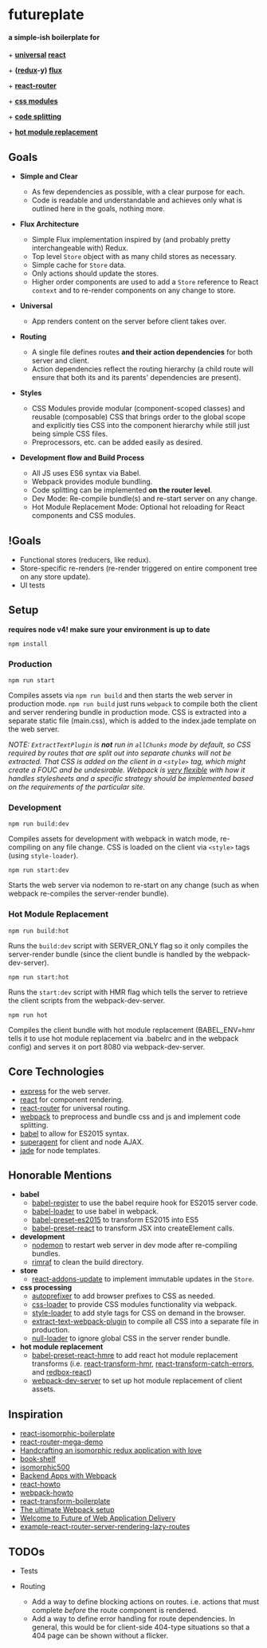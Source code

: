 # futureplate

#### a simple-ish boilerplate for

\+ **[universal](https://medium.com/@mjackson/universal-javascript-4761051b7ae9#.3br8rkdud) [react](https://facebook.github.io/react/)**

\+ **([redux](http://redux.js.org/)-y) [flux](https://facebook.github.io/flux/)**

\+ **[react-router](https://github.com/rackt/react-router)**

\+ **[css modules](http://glenmaddern.com/articles/css-modules)**

\+ **[code splitting](https://webpack.github.io/docs/code-splitting.html)**

\+ **[hot module replacement](https://webpack.github.io/docs/hot-module-replacement.html)**

## Goals

* **Simple and Clear**

    * As few dependencies as possible, with a clear purpose for each.
    * Code is readable and understandable and achieves only what is outlined here in the goals, nothing more.

* **Flux Architecture**

    * Simple Flux implementation inspired by (and probably pretty interchangeable with) Redux.
    * Top level `Store` object with as many child stores as necessary.
    * Simple cache for `Store` data.
    * Only actions should update the stores.
    * Higher order components are used to add a `Store` reference to React `context` and to re-render components on any change to store.


* **Universal**

    * App renders content on the server before client takes over.

* **Routing**

    * A single file defines routes **and their action dependencies** for both server and client.
    * Action dependencies reflect the routing hierarchy (a child route will ensure that both its and its parents' dependencies are present).

* **Styles**

    * CSS Modules provide modular (component-scoped classes) and reusable (composable) CSS that brings order to the global scope and explicitly ties CSS into the component hierarchy while still just being simple CSS files.
    * Preprocessors, etc. can be added easily as desired.

* **Development flow and Build Process**

    * All JS uses ES6 syntax via Babel.
    * Webpack provides module bundling.
    * Code splitting can be implemented **on the router level**.
    * Dev Mode: Re-compile bundle(s) and re-start server on any change.
    * Hot Module Replacement Mode: Optional hot reloading for React components and CSS modules.


## !Goals

* Functional stores (reducers, like redux).
* Store-specific re-renders (re-render triggered on entire component tree on any store update).
* UI tests


## Setup

**requires node v4! make sure your environment is up to date**

`npm install`

### Production

`npm run start`

Compiles assets via `npm run build` and then starts the web server in production mode.
`npm run build` just runs `webpack` to compile both the client and server rendering bundle in production mode.
CSS is extracted into a separate static file (main.css), which is added to the index.jade template on the web server.

*NOTE: `ExtractTextPlugin` is __not__ run in `allChunks` mode by default, so CSS required by routes that are split out into separate chunks will not be extracted. That CSS is added on the client in a `<style>` tag, which might create a FOUC and be undesirable. Webpack is [very flexible](https://webpack.github.io/docs/stylesheets.html#separate-css-bundle) with how it handles stylesheets and a specific strategy should be implemented based on the requirements of the particular site.*


### Development

`npm run build:dev`

Compiles assets for development with webpack in watch mode, re-compiling on any file change.
CSS is loaded on the client via `<style>` tags (using `style-loader`).

`npm run start:dev`

Starts the web server via nodemon to re-start on any change (such as when webpack re-compiles the server-render bundle).


### Hot Module Replacement

`npm run build:hot`

Runs the `build:dev` script with SERVER_ONLY flag so it only compiles the server-render bundle (since the client bundle is handled by the webpack-dev-server).

`npm run start:hot`

Runs the `start:dev` script with HMR flag which tells the server to retrieve the client scripts from the webpack-dev-server.

`npm run hot`

Compiles the client bundle with hot module replacement (BABEL_ENV=hmr tells it to use hot module replacement via .babelrc and in the webpack config) and serves it on port 8080 via webpack-dev-server.


## Core Technologies

* [express](http://expressjs.com/en/index.html) for the web server.
* [react](https://facebook.github.io/react/) for component rendering.
* [react-router](https://github.com/rackt/react-router) for universal routing.
* [webpack](https://webpack.github.io/) to preprocess and bundle css and js and implement code splitting.
* [babel](https://babeljs.io/) to allow for ES2015 syntax.
* [superagent](http://visionmedia.github.io/superagent/) for client and node AJAX.
* [jade](http://jade-lang.com/) for node templates.

## Honorable Mentions

* **babel**
   * [babel-register](https://babeljs.io/docs/usage/require/) to use the babel require hook for ES2015 server code.
   * [babel-loader](https://github.com/babel/babel-loader) to use babel in webpack.
   * [babel-preset-es2015](https://babeljs.io/docs/plugins/preset-es2015/) to transform ES2015 into ES5
   * [babel-preset-react](https://babeljs.io/docs/plugins/preset-react/) to transform JSX into createElement calls.
* **development**
   * [nodemon](https://github.com/remy/nodemon) to restart web server in dev mode after re-compiling bundles.
   * [rimraf](https://github.com/isaacs/rimraf) to clean the build directory.
* **store**
   * [react-addons-update](https://facebook.github.io/react/docs/update.html) to implement immutable updates in the `Store`.
* **css processing**
   * [autoprefixer](https://github.com/postcss/autoprefixer) to add browser prefixes to CSS as needed.
   * [css-loader](https://github.com/webpack/css-loader) to provide CSS modules functionality via webpack.
   * [style-loader](https://github.com/webpack/style-loader) to add style tags for CSS on demand in the browser.
   * [extract-text-webpack-plugin](https://github.com/webpack/extract-text-webpack-plugin) to compile all CSS into a separate file in production.
   * [null-loader](https://github.com/webpack/null-loader) to ignore global CSS in the server render bundle.
* **hot module replacement**
   * [babel-preset-react-hmre](https://github.com/danmartinez101/babel-preset-react-hmre) to add react hot module replacement transforms (i.e. [react-transform-hmr](https://github.com/gaearon/react-transform-hmr), [react-transform-catch-errors](https://github.com/gaearon/react-transform-catch-errors), and [redbox-react](https://github.com/KeywordBrain/redbox-react))
   * [webpack-dev-server](http://webpack.github.io/docs/webpack-dev-server.html) to set up hot module replacement of client assets.


## Inspiration

* [react-isomorphic-boilerplate](http://jmfurlott.com/tutorial-setting-up-a-simple-isomorphic-react-app/)
* [react-router-mega-demo](https://github.com/rackt/react-router-mega-demo)
* [Handcrafting an isomorphic redux application with love](https://medium.com/front-end-developers/handcrafting-an-isomorphic-redux-application-with-love-40ada4468af4#.n33zx5ee0)
* [book-shelf](https://github.com/jarsbe/book-shelf/tree/isomorphic)
* [isomorphic500](https://github.com/gpbl/isomorphic500)
* [Backend Apps with Webpack](http://jlongster.com/Backend-Apps-with-Webpack--Part-I)
* [react-howto](https://github.com/petehunt/react-howto)
* [webpack-howto](https://github.com/petehunt/webpack-howto)
* [react-transform-boilerplate](https://github.com/gaearon/react-transform-boilerplate)
* [The ultimate Webpack setup](http://www.christianalfoni.com/articles/2015_04_19_The-ultimate-webpack-setup)
* [Welcome to Future of Web Application Delivery](https://medium.com/@ryanflorence/welcome-to-future-of-web-application-delivery-9750b7564d9f#.fdd6gffgt)
* [example-react-router-server-rendering-lazy-routes](https://github.com/rackt/example-react-router-server-rendering-lazy-routes)

## TODOs

* Tests
* Routing

    * Add a way to define blocking actions on routes. i.e. actions that must complete *before* the route component is rendered.  
    * Add a way to define error handling for route dependencies. In general, this would be for client-side 404-type situations so that a 404 page can be shown without a flicker.

